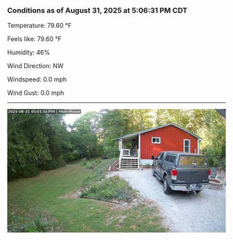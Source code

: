 ### Conditions as of August 31, 2025 at 5:06:31 PM CDT 

Temperature: 79.60 &deg;F

Feels like: 79.60 &deg;F

Humidity: 46%

Wind Direction: NW

Windspeed: 0.0 mph

Wind Gust: 0.0 mph

---

<img src="./images/latest.jpeg"/>

